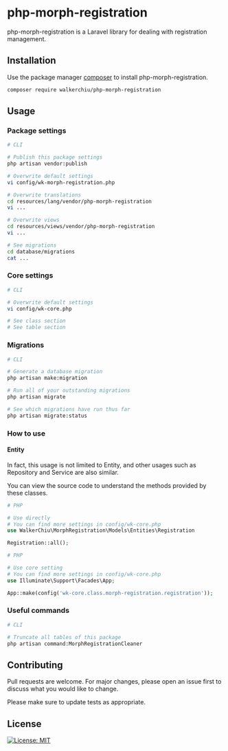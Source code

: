 # php-morph-registration

php-morph-registration is a Laravel library for dealing with registration management.

## Installation

Use the package manager [composer](https://getcomposer.org/download/) to install php-morph-registration.

``` bash
composer require walkerchiu/php-morph-registration
```

## Usage

### Package settings

``` bash
# CLI

# Publish this package settings
php artisan vendor:publish

# Overwrite default settings
vi config/wk-morph-registration.php

# Overwrite translations
cd resources/lang/vendor/php-morph-registration
vi ...

# Overwrite views
cd resources/views/vendor/php-morph-registration
vi ...

# See migrations
cd database/migrations
cat ...
```

### Core settings

``` bash
# CLI

# Overwrite default settings
vi config/wk-core.php

# See class section
# See table section
```

### Migrations

``` bash
# CLI

# Generate a database migration
php artisan make:migration

# Run all of your outstanding migrations
php artisan migrate

# See which migrations have run thus far
php artisan migrate:status
```

### How to use

#### Entity

In fact, this usage is not limited to Entity, and other usages such as Repository and Service are also similar.

You can view the source code to understand the methods provided by these classes.

``` php
# PHP

# Use directly
# You can find more settings in config/wk-core.php
use WalkerChiu\MorphRegistration\Models\Entities\Registration

Registration::all();
```

``` php
# PHP

# Use core setting
# You can find more settings in config/wk-core.php
use Illuminate\Support\Facades\App;

App::make(config('wk-core.class.morph-registration.registration'));
```

### Useful commands

``` bash
# CLI

# Truncate all tables of this package
php artisan command:MorphRegistrationCleaner
```

## Contributing

Pull requests are welcome. For major changes, please open an issue first to discuss what you would like to change.

Please make sure to update tests as appropriate.

## License

[![License: MIT](https://img.shields.io/badge/License-MIT-yellow.svg)](https://opensource.org/licenses/MIT)
